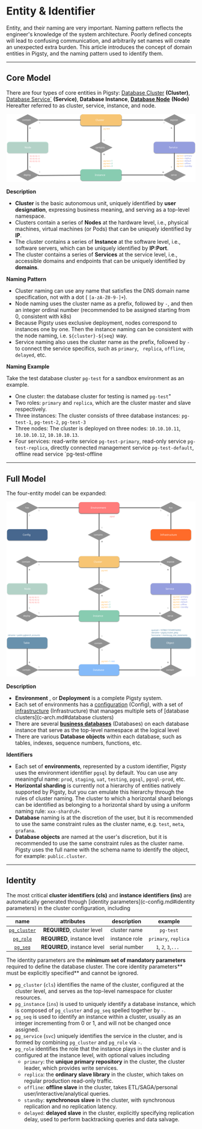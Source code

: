 # Entity & Identifier

Entity, and their naming are very important.
Naming pattern reflects the engineer's knowledge of the system architecture.
Poorly defined concepts will lead to confusing communication, 
and arbitrarily set names will create an unexpected extra burden.
This article introduces the concept of domain entities in Pigsty,
and the naming pattern used to identify them.

-------------

## Core Model

There are four types of core entities in Pigsty: [Database Cluster](c-arch.md#database-cluster) **(Cluster)**, [Database Service´](c-service.md) **(Service)**, **Database Instance**, [**Database Node**](c-arch.md#database-node) **(Node)**
Hereafter referred to as cluster, service, instance, and node.

![](_media/er-core.svg)


**Description**

* **Cluster** is the basic autonomous unit, uniquely identified by **user designation**, expressing business meaning, and serving as a top-level namespace.
* Clusters contain a series of **Nodes** at the hardware level, i.e., physical machines, virtual machines (or Pods) that can be uniquely identified by **IP**.
* The cluster contains a series of **Instance** at the software level, i.e., software servers, which can be uniquely identified by **IP:Port**.
* The cluster contains a series of **Services** at the service level, i.e., accessible domains and endpoints that can be uniquely identified by **domains**.

**Naming Pattern**

* Cluster naming can use any name that satisfies the DNS domain name specification, not with a dot ( `[a-zA-Z0-9-]+`).
* Node naming uses the cluster name as a prefix, followed by `-`, and then an integer ordinal number (recommended to be assigned starting from 0, consistent with k8s)
* Because Pigsty uses exclusive deployment, nodes correspond to instances one by one. Then the instance naming can be consistent with the node naming, i.e. `${cluster}-${seq}` way.
* Service naming also uses the cluster name as the prefix, followed by `-` to connect the service specifics, such as `primary`, ` replica`, `offline`, `delayed`, etc.

**Naming Example**

Take the test database cluster `pg-test` for a sandbox environment as an example.

* One cluster: the database cluster for testing is named `pg-test`"
* Two roles: `primary` and `replica`, which are the cluster master and slave respectively.
* Three instances: The cluster consists of three database instances: `pg-test-1`, `pg-test-2`, `pg-test-3`
* Three nodes: The cluster is deployed on three nodes: `10.10.10.11`, `10.10.10.12`, `10.10.10.13`.
* Four services: read-write service `pg-test-primary`, read-only service `pg-test-replica`, directly connected management service `pg-test-default`, offline read service `pg-test-offline



-------------

## Full Model

The four-entity model can be expanded:

![](_media/er-full.svg)

**Description**

* **Environment** , or **Deployment** is a complete Pigsty system.
* Each set of environments has a [configuration](c-config.md) (Config), with a set of [infrastructure](c-arch.md#infrastructure) (Infrastructure) that manages multiple sets of [database clusters](c-arch.md#database clusters)
* There are several [**business databases**](c-database.md) (Databases) on each database instance that serve as the top-level namespace at the logical level
* There are various **Database objects** within each database, such as tables, indexes, sequence numbers, functions, etc.

**Identifiers**

* Each set of **environments**, represented by a custom identifier, Pigsty uses the environment identifier `pgsql` by default. You can use any meaningful name: `prod`, `staging`, `uat`, `testing`, `pgsql`, `pgsql-prod`, etc.
* **Horizontal sharding** is currently not a hierarchy of entities natively supported by Pigsty, but you can emulate this hierarchy through the rules of cluster naming. The cluster to which a horizontal shard belongs can be identified as belonging to a horizontal shard by using a uniform naming rule: `xxx-shard\d+`.
* **Database** naming is at the discretion of the user, but it is recommended to use the same constraint rules as the cluster name, e.g. `test`, `meta`, `grafana`.
* **Database objects** are named at the user's discretion, but it is recommended to use the same constraint rules as the cluster name. Pigsty uses the full name with the schema name to identify the object, for example: `public.cluster`.



-------------

## Identity

The most critical **cluster identifiers (cls)** and **instance identifiers (ins)** are automatically generated through [identity parameters](c-config.md#identity parameters) in the cluster configuration, including

| name | attributes | description | example |
| :-----------------------------------------: | :----------------: | :------: | :------------------: |
| [`pg_cluster`](v-pg-provision.md#pg_cluster) | **REQUIRED**, cluster level | cluster name | `pg-test` |
| [`pg_role`](v-pg-provision.md#pg_role) | **REQUIRED**, instance level | instance role | `primary`, `replica` |
| [`pg_seq`](v-pg-provision.md#pg_seq) | **REQUIRED**, instance level | serial number | `1`, `2`, `3`,`... ` |

The identity parameters are the **minimum set of mandatory parameters** required to define the database cluster. The core identity parameters** must be explicitly specified** and cannot be ignored.

- `pg_cluster` (`cls`) identifies the name of the cluster, configured at the cluster level, and serves as the top-level namespace for cluster resources.
- `pg_instance` (`ins`) is used to uniquely identify a database instance, which is composed of `pg_cluster` and `pg_seq` spelled together by `-`.
- `pg_seq` is used to identify an instance within a cluster, usually as an integer incrementing from 0 or 1, and will not be changed once assigned.
- `pg_service` (`svc`) uniquely identifies the service in the cluster, and is formed by combining `pg_cluster` and `pg_role` via `-`.
- `pg_role` identifies the role that the instance plays in the cluster and is configured at the instance level, with optional values including
  - `primary`: the **unique primary repository** in the cluster, the cluster leader, which provides write services.
  - `replica`: the **ordinary slave library** in the cluster, which takes on regular production read-only traffic.
  - `offline`: **offline slave** in the cluster, takes ETL/SAGA/personal user/interactive/analytical queries.
  - `standby`: **synchronous slave** in the cluster, with synchronous replication and no replication latency.
  - `delayed`: **delayed slave** in the cluster, explicitly specifying replication delay, used to perform backtracking queries and data salvage.

